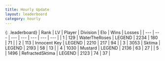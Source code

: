 ```yaml
---
title: Hourly Update
layout: leaderboard
category: hourly
---
```


{: .leaderboard}
| Rank | LV | Player | Division | Elo | Wins | Losses |
| --- | --- | --- | --- | --- | --- | --- |
| <span data-change="0">1</span> | 129 | <span title="ID: 773086">WaterTheRoses</span> | LEGEND | <span data-change="9">2234</span> | <span data-change="1">180</span> | <span data-change="0">71</span> |
| <span data-change="1">2</span> | 113 | <span title="ID: 773025">Innocent Key</span> | LEGEND | <span data-change="8">2210</span> | <span data-change="5">217</span> | <span data-change="1">94</span> |
| <span data-change="-1">3</span> | 3053 | <span title="ID: 353063">Sktima</span> | LEGEND | <span data-change="-16">2193</span> | <span data-change="0">58</span> | <span data-change="1">13</span> |
| <span data-change="0">4</span> | 1030 | <span title="ID: 611082">Mustard</span> | LEGEND | <span data-change="0">2136</span> | <span data-change="0">63</span> | <span data-change="0">27</span> |
| <span data-change="0">5</span> | 1496 | <span title="ID: 402846">RefractedSktima</span> | LEGEND | <span data-change="0">2123</span> | <span data-change="0">74</span> | <span data-change="0">37</span> |
